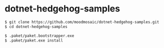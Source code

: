 # dotnet-hedgehog-samples

```bash
$ git clone https://github.com/moodmosaic/dotnet-hedgehog-samples.git
$ cd dotnet-hedgehog-samples

$ .paket/paket.bootstrapper.exe
$ .paket/paket.exe install
```
